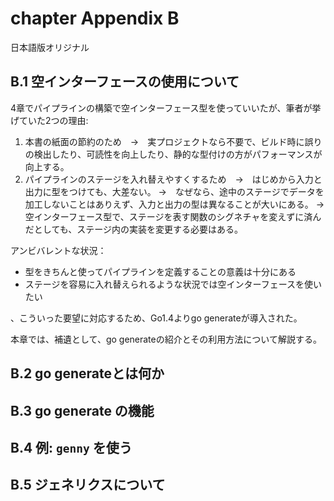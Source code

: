 # chapter Appendix B

日本語版オリジナル

## B.1 空インターフェースの使用について

4章でパイプラインの構築で空インターフェース型を使っていいたが、筆者が挙げていた2つの理由:

1. 本書の紙面の節約のため　→　実プロジェクトなら不要で、ビルド時に誤りの検出したり、可読性を向上したり、静的な型付けの方がパフォーマンスが向上する。
2. パイプラインのステージを入れ替えやすくするため　→　はじめから入力と出力に型をつけても、大差ない。
→　なぜなら、途中のステージでデータを加工しないことはありえず、入力と出力の型は異なることが大いにある。
→　空インターフェース型で、ステージを表す関数のシグネチャを変えずに済んだとしても、ステージ内の実装を変更する必要はある。

アンビバレントな状況：

- 型をきちんと使ってパイプラインを定義することの意義は十分にある
- ステージを容易に入れ替えられるような状況では空インターフェースを使いたい

、こういった要望に対応するため、Go1.4よりgo generateが導入された。

本章では、補遺として、go generateの紹介とその利用方法について解説する。

## B.2 go generateとは何か

## B.3 go generate の機能

## B.4 例: `genny` を使う

## B.5 ジェネリクスについて 
